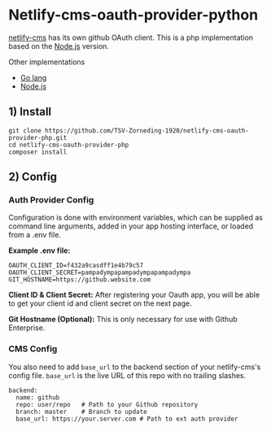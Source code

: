 # Netlify-cms-oauth-provider-python

[netlify-cms](https://www.netlifycms.org/) has its own github OAuth client. This is a php implementation based on the [Node.js](https://github.com/vencax/netlify-cms-github-oauth-provider) version.

Other implementations
- [Go lang](https://github.com/igk1972/netlify-cms-oauth-provider-go)
- [Node.js](https://github.com/vencax/netlify-cms-github-oauth-provider)

## 1) Install

```
git clone https://github.com/TSV-Zorneding-1920/netlify-cms-oauth-provider-php.git
cd netlify-cms-oauth-provider-php
composer install
```

## 2) Config

### Auth Provider Config

Configuration is done with environment variables, which can be supplied as command line arguments, added in your app hosting interface, or loaded from a .env file.

**Example .env file:**

```
OAUTH_CLIENT_ID=f432a9casdff1e4b79c57
OAUTH_CLIENT_SECRET=pampadympapampadympapampadympa
GIT_HOSTNAME=https://github.website.com
```

**Client ID & Client Secret:**
After registering your Oauth app, you will be able to get your client id and client secret on the next page.

**Git Hostname (Optional):**
This is only necessary for use with Github Enterprise.

### CMS Config
You also need to add `base_url` to the backend section of your netlify-cms's config file. `base_url` is the live URL of this repo with no trailing slashes.

```
backend:
  name: github
  repo: user/repo   # Path to your Github repository
  branch: master    # Branch to update
  base_url: https://your.server.com # Path to ext auth provider
```
